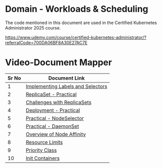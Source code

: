 # Domain - Workloads & Scheduling

The code mentioned in this document are used in the Certified Kubernetes Administrator 2025 course.

https://www.udemy.com/course/certified-kubernetes-administrator/?referralCode=700DA06BF8A30E27AC7E


# Video-Document Mapper

| Sr No | Document Link |
| ------ | ------ |
| 1 | [Implementing Labels and Selectors][PlDa] |
| 2 | [ReplicaSet - Practical][PlDb] |
| 3 | [Challenges with ReplicaSets][PlDc] |
| 4 | [Deployment - Practical][PlDd]
| 5 | [Practical - NodeSelector][PlDe] |
| 6 | [Practical - DaemonSet][PlDf] |
| 7 | [Overview of Node Affinity][PlDg] |
| 8 | [Resource Limits][PlDh] |
| 9 | [Priority Class][PlDi] |
| 10 | [Init Containers][PlDi] |

[PlDa]: <./labels.md>
[PlDb]: <./replicaset.md>
[PlDc]: <./rs-challenges.md>
[PlDd]: <./deployment.md>
[PlDe]: <./nodeSelector.md>
[PlDf]: <./daemonset.md>
[PlDg]: <./node-affinity.md>
[PlDh]: <./requests-limits.md>
[PlDi]: <./priority-class.md>
[PlDj]: <./init-container.md>